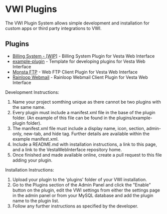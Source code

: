# VWI Plugins
The VWI Plugin System allows simple development and installation for custom apps or third party integrations to VWI.

## Plugins

- [Billing System - [WIP]](https://github.com/cdgco/vwi-billing) - Billing System Plugin for Vesta Web Interface
- [example-plugin](https://github.com/cdgco/VestaWebInterface/tree/master/plugins/example-plugin) - Template for developing plugins for Vesta Web Interface
- [Monsta FTP](https://github.com/cdgco/vwi-ftp) - Web FTP Client Plugin for Vesta Web Interface
- [Rainloop Webmail](https://github.com/cdgco/vwi-rainloop) - Rainloop Webmail Client Plugin for Vesta Web Interface


Development Instructions:
1. Name your project somthing unique as there cannot be two plugins with the same name.
2. Every plugin must include a manifest.xml file in the base of the plugin folder. (An example of this file can be found in the plugins/example-plugin folder).
3. The manifest.xml file must include a display name, icon, section, admin-only, new-tab, and hide tag. Further details are available within the example manifest.xml.
4. Include a README.md with installation instructions, a link to this page, and a link to the VestaWebInterface repository home.
4. Once finished and made available online, create a pull request to this file adding your plugin.

Installation Instructions:

1. Upload your plugin to the 'plugins' folder of your VWI installation.
2. Go to the Plugins section of the Admin Panel and click the "Enable" button on the plugin, edit the VWI settings from either the settings page in the admin panel or from your MySQL database and add the plugin name to the plugin list.
3. Follow any further instructions as specified by the developer.
